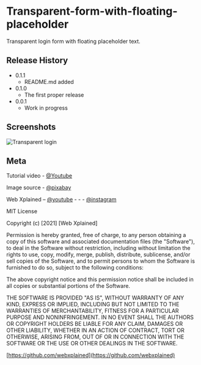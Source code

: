 # Transparent-form-with-floating-placeholder
Transparent login form with floating placeholder text.


## Release History

* 0.1.1
    * README.md added
* 0.1.0
    * The first proper release
* 0.0.1
    * Work in progress


## Screenshots
![Transparent login](https://user-images.githubusercontent.com/83108798/121654848-c653ae00-cabb-11eb-850e-9cc9866dd54b.jpg)


## Meta

Tutorial video - [@Youtube](https://youtu.be/pKZg0El_yRI)

Image source - [@pixabay](https://pixabay.com/photos/lake-pier-sunset-sunrise-5990540/)

Web Xplained – [@youtube](https://www.youtube.com/channel/UC4sWzrFzcFKCoGYj6PaIsDg?sub_confirmation=1) - - -
[@instagram](https://www.instagram.com/web.xplained/)

MIT License

Copyright (c) [2021] [Web Xplained]

Permission is hereby granted, free of charge, to any person obtaining a copy
of this software and associated documentation files (the "Software"), to deal
in the Software without restriction, including without limitation the rights
to use, copy, modify, merge, publish, distribute, sublicense, and/or sell
copies of the Software, and to permit persons to whom the Software is
furnished to do so, subject to the following conditions:

The above copyright notice and this permission notice shall be included in all
copies or substantial portions of the Software.

THE SOFTWARE IS PROVIDED "AS IS", WITHOUT WARRANTY OF ANY KIND, EXPRESS OR
IMPLIED, INCLUDING BUT NOT LIMITED TO THE WARRANTIES OF MERCHANTABILITY,
FITNESS FOR A PARTICULAR PURPOSE AND NONINFRINGEMENT. IN NO EVENT SHALL THE
AUTHORS OR COPYRIGHT HOLDERS BE LIABLE FOR ANY CLAIM, DAMAGES OR OTHER
LIABILITY, WHETHER IN AN ACTION OF CONTRACT, TORT OR OTHERWISE, ARISING FROM,
OUT OF OR IN CONNECTION WITH THE SOFTWARE OR THE USE OR OTHER DEALINGS IN THE
SOFTWARE.

[https://github.com/webxplained](https://github.com/webxplained)

